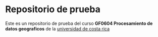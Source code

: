 # Repositorio de prueba

Este es un repositorio de prueba del curso **GF0604 Procesamiento de datos geograficos** de la [universidad de costa rica](https://www.ucr.ac.cr/)
